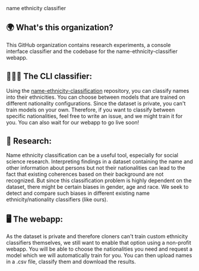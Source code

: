 <h align="center">
  name ethnicity classifier
</h>

## :earth_africa: What's this organization?
This GitHub organization contains research experiments, a console interface classifier and the codebase for the name-ethnicity-classifier webapp.

## 👨🏽‍💻 The CLI classifier:
Using the [name-ethnicity-classification](https://github.com/name-ethnicity-classifier/name-ethnicity-classification) repository, you can classify names into their ethnicities.
You can choose between models that are trained on different nationality configurations. Since the dataset is private, you can't train models on your own. Therefore, if you want to classify between specific nationalities, feel free to write an issue, and we might train it for you. You can also wait for our webapp to go live soon!

## 🌈 Research:
Name ethnicity classification can be a useful tool, especially for social science research. Interpreting findings in a dataset containing the name and other information about persons but not their nationalities can lead to the fact that existing coherences based on their background are not recognized. But since this classification problem is highly dependent on the dataset, there might be certain biases in gender, age and race. We seek to detect and compare such biases in different existing name ethnicity/nationality classifiers (like ours).

## 🖥️ The webapp:
As the dataset is private and therefore cloners can't train custom ethnicity classifiers themselves, we still want to enable that option using a non-profit webapp.
You will be able to choose the nationalities you need and request a model which we will automatically train for you. You can then upload names in a .csv file, classify them and download the results.

<!--

**Here are some ideas to get you started:**

🙋‍♀️ A short introduction - what is your organization all about?
🌈 Contribution guidelines - how can the community get involved?
👩‍💻 Useful resources - where can the community find your docs? Is there anything else the community should know?
🍿 Fun facts - what does your team eat for breakfast?
🧙 Remember, you can do mighty things with the power of [Markdown](https://guides.github.com/features/mastering-markdown/)
-->
